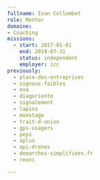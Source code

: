 ```yaml
---
fullname: Ivan Collombet
role: Mentor
domaine: 
- Coaching
missions:
  - start: 2017-01-01
    end: 2019-07-31
    status: independent
    employer: icc
previously:
  - place-des-entreprises
  - signaux-faibles
  - eva
  - diagoriente
  - signalement
  - lapins
  - monstage
  - trait-d-union
  - gps-usagers
  - peps
  - aplus
  - api-drones
  - demarches-simplifiees.fr
  - reuni

---
```


